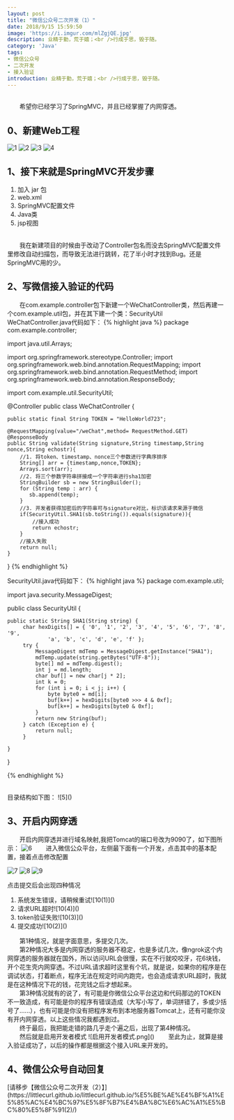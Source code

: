 ```yaml
---
layout: post
title: "微信公众号二次开发（1）"
date: 2018/9/15 15:59:50  
image: 'https://i.imgur.com/mlZgjQE.jpg'
description: 业精于勤，荒于嬉；<br />行成于思，毁于随。
category: 'Java'
tags:
- 微信公众号
- 二次开发
- 接入验证
introduction: 业精于勤，荒于嬉；<br />行成于思，毁于随。
---
```

<br />
&emsp;&emsp;希望你已经学习了SpringMVC，并且已经掌握了内网穿透。

<h2>0、新建Web工程</h2>

![1]()
![2]()
![3]()
![4]()
<br />

<h2>1、接下来就是SpringMVC开发步骤</h2>

<ol>
	<li>加入 jar 包</li>
	<li>web.xml</li>
	<li>SpringMVC配置文件</li>
	<li>Java类</li>
	<li>jsp视图</li>
</ol>
<br />
&emsp;&emsp;我在新建项目的时候由于改动了Controller包名而没去SpringMVC配置文件里修改自动扫描包，而导致无法进行跳转，花了半小时才找到Bug。还是SpringMVC用的少。

<h2>2、写微信接入验证的代码</h2>

&emsp;&emsp;在com.example.controller包下新建一个WeChatController类，然后再建一个com.example.util包，并在其下建一个类：SecurityUtil
<br />
WeChatController.java代码如下：
{% highlight java %}
package com.example.controller;

import java.util.Arrays;

import org.springframework.stereotype.Controller;
import org.springframework.web.bind.annotation.RequestMapping;
import org.springframework.web.bind.annotation.RequestMethod;
import org.springframework.web.bind.annotation.ResponseBody;

import com.example.util.SecurityUtil;

@Controller
public class WeChatController {
		
	public static final String TOKEN = "HelloWorld723";
	
    @RequestMapping(value="/weChat",method= RequestMethod.GET)
    @ResponseBody
    public String validate(String signature,String timestamp,String nonce,String echostr){
        //1. 将token、timestamp、nonce三个参数进行字典序排序
        String[] arr = {timestamp,nonce,TOKEN};
        Arrays.sort(arr);
        //2. 将三个参数字符串拼接成一个字符串进行sha1加密
        StringBuilder sb = new StringBuilder();
        for (String temp : arr) {
           sb.append(temp);
        }
        //3. 开发者获得加密后的字符串可与signature对比，标识该请求来源于微信
        if(SecurityUtil.SHA1(sb.toString()).equals(signature)){
            //接入成功
            return echostr;
        }
        //接入失败
        return null;
    }
}
{% endhighlight %}

SecurityUtil.java代码如下：
{% highlight java %}
package com.example.util;

import java.security.MessageDigest;

public class SecurityUtil {

	public static String SHA1(String string) {
		 char hexDigits[] = { '0', '1', '2', '3', '4', '5', '6', '7', '8', '9',  
                 'a', 'b', 'c', 'd', 'e', 'f' };  
         try {  
			 MessageDigest mdTemp = MessageDigest.getInstance("SHA1");  
			 mdTemp.update(string.getBytes("UTF-8"));  
			 byte[] md = mdTemp.digest();  
			 int j = md.length;  
			 char buf[] = new char[j * 2];  
             int k = 0;  
             for (int i = 0; i < j; i++) {  
	             byte byte0 = md[i];  
	             buf[k++] = hexDigits[byte0 >>> 4 & 0xf];  
	             buf[k++] = hexDigits[byte0 & 0xf];  
             }  
             return new String(buf);  
         } catch (Exception e) {  
        	 return null;  
         } 
		
	}

}

{% endhighlight %}

<br />
目录结构如下图：
![5]()

<h2>3、开启内网穿透</h2>

&emsp;&emsp;开启内网穿透并进行域名映射,我把Tomcat的端口号改为9090了，如下图所示：
![6]()
&emsp;&emsp;进入微信公众平台，左侧最下面有一个开发，点击其中的基本配置，接着点击修改配置

![7]()
![8]()
![9]()

点击提交后会出现四种情况
<ol>
	<li>系统发生错误，请稍候重试![10(1)]()</li>
	<li>请求URL超时![10(4)]()</li>
	<li>token验证失败![10(3)]()</li>
	<li>提交成功![10(2)]()</li>
</ol>
&emsp;&emsp;第1种情况，就是字面意思，多提交几次。
<br />
&emsp;&emsp;第2种情况大多是内网穿透的服务器不稳定，也是多试几次，像ngrok这个内网穿透的服务器就在国外，所以访问URL会很慢，实在不行就咬咬牙，花6块钱，开个花生壳内网穿透。不过URL请求超时这里有个坑，就是说，如果你的程序是在调试状态，打着断点，程序无法在规定时间内跑完，也会造成请求URL超时，我就是在这种情况下花的钱，花完钱之后才想起来。
<br />
&emsp;&emsp;第3种情况就有的说了，有可能是你微信公众平台这边和代码那边的TOKEN不一致造成，有可能是你的程序有错误造成（大写小写了，单词拼错了，多或少括号了......），也有可能是你没有把程序发布到本地服务器Tomcat上，还有可能你没有开内网穿透。以上这些情况我都遇到过。
<br />
&emsp;&emsp;终于最后，我把能走错的路几乎走个遍之后，出现了第4种情况。
<br />
&emsp;&emsp;然后就是启用开发者模式
![启用开发者模式.png]()
&emsp;&emsp;至此为止，就算是接入验证成功了，以后的操作都是根据这个接入URL来开发的。
<h2>4、微信公众号自动回复</h2>
[请移步【微信公众号二次开发（2）】](https://littlecurl.github.io/littlecurl.github.io/%E5%BE%AE%E4%BF%A1%E5%85%AC%E4%BC%97%E5%8F%B7%E4%BA%8C%E6%AC%A1%E5%BC%80%E5%8F%91(2)/)